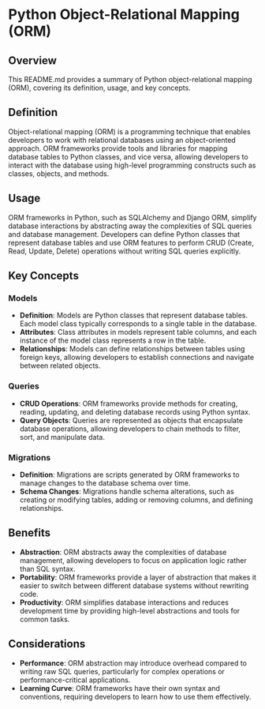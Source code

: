 # Python Object-Relational Mapping (ORM)

## Overview

This README.md provides a summary of Python object-relational mapping (ORM), covering its definition, usage, and key concepts.

## Definition

Object-relational mapping (ORM) is a programming technique that enables developers to work with relational databases using an object-oriented approach. ORM frameworks provide tools and libraries for mapping database tables to Python classes, and vice versa, allowing developers to interact with the database using high-level programming constructs such as classes, objects, and methods.

## Usage

ORM frameworks in Python, such as SQLAlchemy and Django ORM, simplify database interactions by abstracting away the complexities of SQL queries and database management. Developers can define Python classes that represent database tables and use ORM features to perform CRUD (Create, Read, Update, Delete) operations without writing SQL queries explicitly.

## Key Concepts

### Models

- **Definition**: Models are Python classes that represent database tables. Each model class typically corresponds to a single table in the database.
- **Attributes**: Class attributes in models represent table columns, and each instance of the model class represents a row in the table.
- **Relationships**: Models can define relationships between tables using foreign keys, allowing developers to establish connections and navigate between related objects.

### Queries

- **CRUD Operations**: ORM frameworks provide methods for creating, reading, updating, and deleting database records using Python syntax.
- **Query Objects**: Queries are represented as objects that encapsulate database operations, allowing developers to chain methods to filter, sort, and manipulate data.

### Migrations

- **Definition**: Migrations are scripts generated by ORM frameworks to manage changes to the database schema over time.
- **Schema Changes**: Migrations handle schema alterations, such as creating or modifying tables, adding or removing columns, and defining relationships.

## Benefits

- **Abstraction**: ORM abstracts away the complexities of database management, allowing developers to focus on application logic rather than SQL syntax.
- **Portability**: ORM frameworks provide a layer of abstraction that makes it easier to switch between different database systems without rewriting code.
- **Productivity**: ORM simplifies database interactions and reduces development time by providing high-level abstractions and tools for common tasks.

## Considerations

- **Performance**: ORM abstraction may introduce overhead compared to writing raw SQL queries, particularly for complex operations or performance-critical applications.
- **Learning Curve**: ORM frameworks have their own syntax and conventions, requiring developers to learn how to use them effectively.
